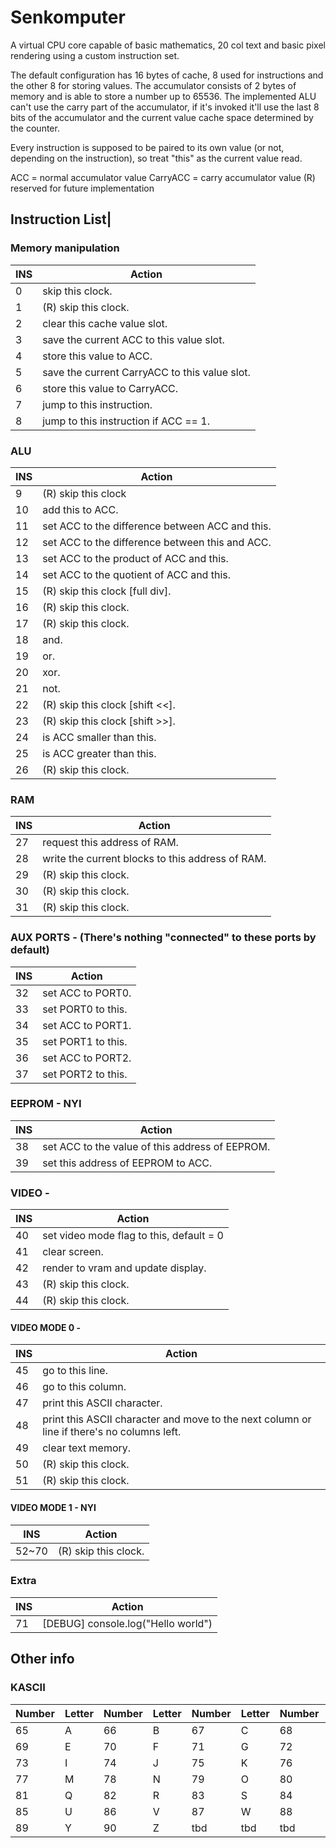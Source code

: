 # Senkomputer

A virtual CPU core capable of basic mathematics, 20 col text and basic pixel rendering using a custom instruction set.

The default configuration has 16 bytes of cache, 8 used for instructions and the other 8 for storing values. The accumulator consists of 2 bytes of memory and is able to store a number up to 65536. The implemented ALU can't use the carry part of the accumulator, if it's invoked it'll use the last 8 bits of the accumulator and the current value cache space determined by the counter.

Every instruction is supposed to be paired to its own value (or not, depending on the instruction), so treat "this" as the current value read.

ACC = normal accumulator value
CarryACC = carry accumulator value
(R) reserved for future implementation

## Instruction List|

### Memory manipulation

| INS | Action                                        |
| --- | --------------------------------------------- |
| 0   | skip this clock.                              |
| 1   | (R) skip this clock.                          |
| 2   | clear this cache value slot.                  |
| 3   | save the current ACC to this value slot.      |
| 4   | store this value to ACC.                      |
| 5   | save the current CarryACC to this value slot. |
| 6   | store this value to CarryACC.                 |
| 7   | jump to this instruction.                     |
| 8   | jump to this instruction if ACC == 1.         |

### ALU

| INS | Action                                          |
| --- | ----------------------------------------------- |
| 9   | (R) skip this clock                             |
| 10  | add this to ACC.                                |
| 11  | set ACC to the difference between ACC and this. |
| 12  | set ACC to the difference between this and ACC. |
| 13  | set ACC to the product of ACC and this.         |
| 14  | set ACC to the quotient of ACC and this.        |
| 15  | (R) skip this clock [full div].                 |
| 16  | (R) skip this clock.                            |
| 17  | (R) skip this clock.                            |
| 18  | and.                                            |
| 19  | or.                                             |
| 20  | xor.                                            |
| 21  | not.                                            |
| 22  | (R) skip this clock [shift <<].                 |
| 23  | (R) skip this clock [shift >>].                 |
| 24  | is ACC smaller than this.                       |
| 25  | is ACC greater than this.                       |
| 26  | (R) skip this clock.                            |

### RAM

| INS | Action                                           |
| --- | ------------------------------------------------ |
| 27  | request this address of RAM.                     |
| 28  | write the current blocks to this address of RAM. |
| 29  | (R) skip this clock.                             |
| 30  | (R) skip this clock.                             |
| 31  | (R) skip this clock.                             |

### AUX PORTS - (There's nothing "connected" to these ports by default)

| INS | Action             |
| --- | ------------------ |
| 32  | set ACC to PORT0.  |
| 33  | set PORT0 to this. |
| 34  | set ACC to PORT1.  |
| 35  | set PORT1 to this. |
| 36  | set ACC to PORT2.  |
| 37  | set PORT2 to this. |

### EEPROM - NYI

| INS | Action                                          |
| --- | ----------------------------------------------- |
| 38  | set ACC to the value of this address of EEPROM. |
| 39  | set this address of EEPROM to ACC.              |

### VIDEO -

| INS | Action                                   |
| --- | ---------------------------------------- |
| 40  | set video mode flag to this, default = 0 |
| 41  | clear screen.                            |
| 42  | render to vram and update display.       |
| 43  | (R) skip this clock.                     |
| 44  | (R) skip this clock.                     |

#### VIDEO MODE 0 -

| INS | Action                                                                                     |
| --- | ------------------------------------------------------------------------------------------ |
| 45  | go to this line.                                                                           |
| 46  | go to this column.                                                                         |
| 47  | print this ASCII character.                                                                |
| 48  | print this ASCII character and move to the next column or line if there's no columns left. |
| 49  | clear text memory.                                                                         |
| 50  | (R) skip this clock.                                                                       |
| 51  | (R) skip this clock.                                                                       |

#### VIDEO MODE 1 - NYI

| INS   | Action               |
| ----- | -------------------- |
| 52~70 | (R) skip this clock. |

### Extra

| INS | Action                             |
| --- | ---------------------------------- |
| 71  | [DEBUG] console.log("Hello world") |

## Other info

### KASCII

| Number | Letter | Number | Letter | Number | Letter | Number | Letter |
| ------ | ------ | ------ | ------ | ------ | ------ | ------ | ------ |
| 65     | A      | 66     | B      | 67     | C      | 68     | D      |
| 69     | E      | 70     | F      | 71     | G      | 72     | H      |
| 73     | I      | 74     | J      | 75     | K      | 76     | L      |
| 77     | M      | 78     | N      | 79     | O      | 80     | P      |
| 81     | Q      | 82     | R      | 83     | S      | 84     | T      |
| 85     | U      | 86     | V      | 87     | W      | 88     | X      |
| 89     | Y      | 90     | Z      | tbd    | tbd    | tbd    | tbd    |
